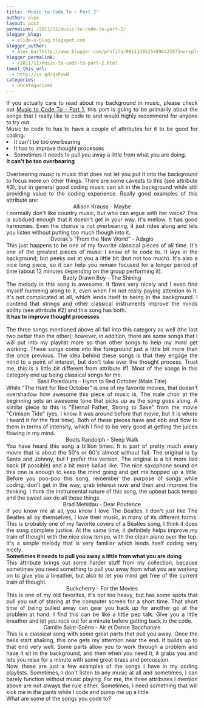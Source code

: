 ```yaml
---
title: 'Music to Code To - Part 2'
author: alex
layout: post
permalink: /2011/11/music-to-code-to-part-2/
blogger_blog:
  - slide-o-blog.blogspot.com
blogger_author:
  - Alex Earlhttp://www.blogger.com/profile/09111492254896423873noreply@blogger.com
blogger_permalink:
  - /2011/11/music-to-code-to-part-2.html
tweet_this_url:
  - http://is.gd/gzPxwN
categories:
  - Uncategorized
---
```

<div style="text-align: justify;">
  If you actually care to read about my background in music, please check out <a href="http://slide-o-blog.blogspot.com/2011/11/music-to-code-to-part-1.html" target="_blank">Music to Code To - Part 1</a>, this port is going to be primarily about the songs that I really like to code to and would highly recommend for anyone to try out.
</div>

<div style="text-align: justify;">
</div>

<div style="text-align: justify;">
  Music to code to has to have a couple of attributes for it to be good for coding:
</div>

<div style="text-align: justify;">
</div>

<li style="text-align: justify;">
  It can't be too overbearing
</li>
<li style="text-align: justify;">
  It has to improve thought processes
</li>
<li style="text-align: justify;">
  Sometimes it needs to pull you away a little from what you are doing.
</li>

<div style="text-align: justify;">
</div>

<div style="text-align: justify;">
  <b>It can't be too overbearing</b>
</div>

<div style="text-align: justify;">
  <b><br /></b>
</div>

<div style="text-align: justify;">
  Overbearing music is music that does not let you put it into the background to focus more on other things. There are some caveats to this (see attribute #3), but in general good coding music can sit in the background while still providing value to the coding experience. Really good examples of this attribute are:
</div>

<div>
</div>

<div class="separator" style="clear: both; text-align: center;">
</div>

<div class="separator" style="clear: both; text-align: center;">
  Allison Krauss - Maybe
</div>

<div class="separator" style="clear: both; text-align: center;">
</div>

<div class="separator" style="clear: both; text-align: justify;">
  I normally don't like country music, but who can argue with her voice? This is subdued enough that it doesn't get in your way. It's mellow. It has good harmonies. Even the chorus is not overbearing, it just rides along and lets you listen without putting too much though into it.&nbsp;
</div>

<div class="separator" style="clear: both; text-align: justify;">
</div>

<div class="separator" style="clear: both; text-align: justify;">
</div>

<div style="text-align: center;">
</div>

<div style="text-align: center;">
  Dvorak's "From the New World" - Adagio
</div>

<div style="text-align: center;">
</div>

<div style="text-align: justify;">
  This just happens to be one of my favorite classical pieces of all time. It's one of the greatest pieces of music I know of to code to. It lays in the background, but peeks out at you a little bit (but not too much). It's also a nice long piece, so it can help you remain focused for a longer period of time (about 12 minutes depending on the group performing it).
</div>

<div style="text-align: justify;">
</div>

<div class="separator" style="clear: both; text-align: center;">
</div>

<div class="separator" style="clear: both; text-align: center;">
  Badly Drawn Boy - The Shining
</div>

<div class="separator" style="clear: both; text-align: center;">
</div>

<div class="separator" style="clear: both; text-align: justify;">
  The melody in this song is awesome. It flows very nicely and I even find myself humming along to it, even when I'm not really paying attention to it. It's not complicated at all, which lends itself to being in the background. I contend that strings and other classical instruments improve the minds ability (see attribute #2) and this song has both.
</div>

<div class="separator" style="clear: both; text-align: justify;">
</div>

<div class="separator" style="clear: both; text-align: justify;">
</div>

<div class="separator" style="clear: both; text-align: justify;">
  <b>It has to improve thought processes</b>
</div>

<div class="separator" style="clear: both; text-align: justify;">
  <b><br /></b>
</div>

<div class="separator" style="clear: both; text-align: justify;">
  The three songs mentioned above all fall into this category as well (the last two better than the other); however, in addition, there are some songs that I will put into my playlist more so than other songs to help my mind get working. These songs come into the foreground just a little bit more than the once previous. The idea behind these songs is that they engage the mind to a point of interest, but don't take over the thought process. Trust me, this is a little bit different from attribute #1. Most of the songs in this category end up being classical songs for me.
</div>

<div class="separator" style="clear: both; text-align: justify;">
</div>

<div class="separator" style="clear: both; text-align: justify;">
</div>

<div style="text-align: center;">
</div>

<div style="text-align: center;">
  Basil Poledouris -&nbsp;Hymn to Red October (Main Title)
</div>

<div style="text-align: center;">
</div>

<div style="text-align: justify;">
  While "The Hunt for Red October" is one of my favorite movies, that doesn't overshadow how awesome this piece of music is. The male choir at the beginning sets an awesome tone that picks up as the song goes along. A similar piece to this is "Eternal Father, Strong to Save" from the movie "Crimson Tide" (yes, I know it was around before that movie, but it is where I heard it for the first time). Both of these pieces have and ebb and flow to them in terms of intensity, which I find to be very good at getting the juices flowing in my mind.
</div>

<div style="text-align: justify;">
</div>

<div class="separator" style="clear: both; text-align: center;">
</div>

<div class="separator" style="clear: both; text-align: center;">
  Boots Randolph - Sleep Walk
</div>

<div class="separator" style="clear: both; text-align: center;">
</div>

<div class="separator" style="clear: both; text-align: justify;">
  You have heard this song a billion times. It is part of pretty much every movie that is about the 50's or 60's almost without fail. The original is by Santo and Johnny, but I prefer this version. The original is a bit more laid back (if possible) and a bit more ballad like. The nice&nbsp;saxophone&nbsp;sound on this one is enough to keep the mind going and get me hopped up a little. Before you poo-poo this song, remember the purpose of songs while coding, don't get in the way, grab interest now and then and improve the thinking. I think the instrumental nature of this song, the upbeat back tempo and the sweet sax do all those things.
</div>

<div class="separator" style="clear: both; text-align: justify;">
</div>

<div class="separator" style="clear: both; text-align: justify;">
</div>

<div style="text-align: center;">
</div>

<div style="text-align: center;">
  Brad Mehldau - Dear Prudence
</div>

<div style="text-align: center;">
</div>

<div style="text-align: justify;">
  If you know me at all, you know I love The Beatles. I don't just like The Beatles all by themselves, I love their music, in many of its different forms. This is probably one of my favorite covers of a Beatles song, I think it does the song complete justice. At the same time, it definitely helps improve my train of thought with the nice slow tempo, with the clean piano over the top. It's a simple melody that is very familiar which lends itself coding very nicely.
</div>

<div style="text-align: justify;">
</div>

<div style="text-align: justify;">
</div>

<div style="text-align: justify;">
  <b>Sometimes it needs to pull you away a little from what you are doing</b>
</div>

<div class="separator" style="clear: both; text-align: center;">
</div>

<div style="text-align: justify;">
  This attribute brings out some harder stuff from my collection, because sometimes you need something to pull you away from what you are working on to give you a breather, but also to let you mind get free of the current train of thought.&nbsp;
</div>

<div style="text-align: justify;">
</div>

<div class="separator" style="clear: both; text-align: center;">
</div>

<div class="separator" style="clear: both; text-align: center;">
  Buckcherry - For the Movies
</div>

<div class="separator" style="clear: both; text-align: center;">
</div>

<div class="separator" style="clear: both; text-align: justify;">
  This is one of my old favorites, it's not too heavy, but has some spots that pull you out of staring at the computer screen for a short time. That short time of being pulled away can gear you back up for another go at the problem at hand. I find this can be like a little pep talk. Give you a little breather and let you rock out for a minute before getting back to the code.
</div>

<div class="separator" style="clear: both; text-align: justify;">
</div>

<div class="separator" style="clear: both; text-align: justify;">
</div>

<div style="text-align: center;">
</div>

<div style="text-align: center;">
  Camille Saint-Saëns - Air et Danse Bacchanale
</div>

<div style="text-align: center;">
</div>

<div style="text-align: justify;">
  This is a classical song with some great parts that pull you away. Once the bells start shaking, this one gets my attention near the end. It builds up to that end very well. Some parts allow you to work through a problem and have it sit in the background, and then when you need it, it grabs you and lets you relax for a minute with some great brass and percussion.
</div>

<div style="text-align: justify;">
</div>

<div style="text-align: justify;">
</div>

<div style="text-align: justify;">
  Now, these are just a few examples of the songs I have in my coding playlists. Sometimes, I don't listen to any music at all and sometimes, I can barely function without music playing. For me, the three attributes I mention above are not always the rule either. Sometimes, I need something that will kick me in the pants while I code and pump me up a little.
</div>

<div style="text-align: justify;">
</div>

<div style="text-align: justify;">
  What are some of the songs you code to? &nbsp;
</div>

<div style="text-align: justify;">
</div>

